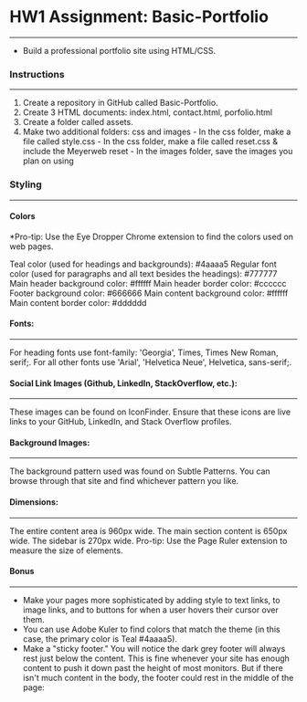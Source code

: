 # HW1 Assignment: Basic-Portfolio
------------------------------------------------
 * Build a professional portfolio site using HTML/CSS.  
 
 ### Instructions
 -----------------------------------------------------------------
 1. Create a repository in GitHub called Basic-Portfolio.
 2. Create 3 HTML documents: index.html, contact.html, porfolio.html
 3. Create a folder called assets.  
   1. Make two additional folders: css and images
    - In the css folder, make a file called style.css
    - In the css folder, make a file called reset.css & include the Meyerweb reset
    - In the images folder, save the images you plan on using
    
### Styling
--------------------------------------------
#### Colors 
*Pro-tip: Use the Eye Dropper Chrome extension to find the colors used on web pages.

Teal color (used for headings and backgrounds): #4aaaa5
Regular font color (used for paragraphs and all text besides the headings): #777777
Main header background color: #ffffff
Main header border color: #cccccc
Footer background color: #666666
Main content background color: #ffffff
Main content border color: #dddddd

#### Fonts:
---------------------------------------------------------------
For heading fonts use font-family: 'Georgia', Times, Times New Roman, serif;.
For all other fonts use 'Arial', 'Helvetica Neue', Helvetica, sans-serif;.

#### Social Link Images (Github, LinkedIn,  StackOverflow, etc.):
----------------------------------------------------------------------
These images can be found on IconFinder.
Ensure that these icons are live links to your GitHub, LinkedIn, and Stack Overflow profiles.

#### Background Images:
-----------------------------------------------------------------
The background pattern used was found on Subtle Patterns. You can browse through that site and find whichever pattern you like.

#### Dimensions:
--------------------------------------------------------------------
The entire content area is 960px wide.
The main section content is 650px wide.
The sidebar is 270px wide.
Pro-tip: Use the Page Ruler extension to measure the size of elements.

#### Bonus
-----------------------------------------------------------------------------------
- Make your pages more sophisticated by adding style to text links, to image links, and to buttons for when a user hovers their cursor over them. 
- You can use Adobe Kuler to find colors that match the theme (in this case, the primary color is Teal #4aaaa5).
- Make a "sticky footer." You will notice the dark grey footer will always rest just below the content. This is fine whenever your site has enough content to push it down past the height of most monitors. But if there isn't much content in the body, the footer could rest in the middle of the page:

